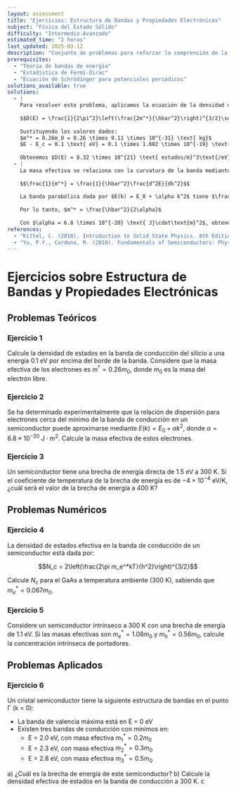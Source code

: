 ```yaml
---
layout: assessment
title: "Ejercicios: Estructura de Bandas y Propiedades Electrónicas"
subject: "Física del Estado Sólido"
difficulty: "Intermedio-Avanzado"
estimated_time: "2 horas"
last_updated: 2025-03-12
description: "Conjunto de problemas para reforzar la comprensión de la estructura de bandas en semiconductores y sus propiedades electrónicas derivadas."
prerequisites:
  - "Teoría de bandas de energía"
  - "Estadística de Fermi-Dirac"
  - "Ecuación de Schrödinger para potenciales periódicos"
solutions_available: true
solutions:
  - |
    Para resolver este problema, aplicamos la ecuación de la densidad de estados:
    
    $$D(E) = \frac{1}{2\pi^2}\left(\frac{2m^*}{\hbar^2}\right)^{3/2}\sqrt{E-E_c}$$
    
    Sustituyendo los valores dados:
    $m^* = 0.26m_0 = 0.26 \times 9.11 \times 10^{-31} \text{ kg}$
    $E - E_c = 0.1 \text{ eV} = 0.1 \times 1.602 \times 10^{-19} \text{ J}$
    
    Obtenemos $D(E) = 8.32 \times 10^{21} \text{ estados/m}^3\text{/eV}$
  - |
    La masa efectiva se relaciona con la curvatura de la banda mediante:
    
    $$\frac{1}{m^*} = \frac{1}{\hbar^2}\frac{d^2E}{dk^2}$$
    
    La banda parabólica dada por $E(k) = E_0 + \alpha k^2$ tiene $\frac{d^2E}{dk^2} = 2\alpha$
    
    Por lo tanto, $m^* = \frac{\hbar^2}{2\alpha}$
    
    Con $\alpha = 6.8 \times 10^{-20} \text{ J}\cdot\text{m}^2$, obtenemos $m^* = 0.32m_0$
references:
  - "Kittel, C. (2018). Introduction to Solid State Physics. 8th Edition. Wiley."
  - "Yu, P.Y., Cardona, M. (2010). Fundamentals of Semiconductors: Physics and Materials Properties. 4th Edition. Springer."
---
```


# Ejercicios sobre Estructura de Bandas y Propiedades Electrónicas

## Problemas Teóricos

### Ejercicio 1
Calcule la densidad de estados en la banda de conducción del silicio a una energía 0.1 eV por encima del borde de la banda. Considere que la masa efectiva de los electrones es $m^* = 0.26m_0$, donde $m_0$ es la masa del electrón libre.

### Ejercicio 2
Se ha determinado experimentalmente que la relación de dispersión para electrones cerca del mínimo de la banda de conducción en un semiconductor puede aproximarse mediante $E(k) = E_0 + \alpha k^2$, donde $\alpha = 6.8 \times 10^{-20} \text{ J}\cdot\text{m}^2$. Calcule la masa efectiva de estos electrones.

### Ejercicio 3
Un semiconductor tiene una brecha de energía directa de 1.5 eV a 300 K. Si el coeficiente de temperatura de la brecha de energía es de $-4 \times 10^{-4}$ eV/K, ¿cuál será el valor de la brecha de energía a 400 K?

## Problemas Numéricos

### Ejercicio 4
La densidad de estados efectiva en la banda de conducción de un semiconductor está dada por:

$$N_c = 2\left(\frac{2\pi m_e^*kT}{h^2}\right)^{3/2}$$

Calcule $N_c$ para el GaAs a temperatura ambiente (300 K), sabiendo que $m_e^* = 0.067m_0$.

### Ejercicio 5
Considere un semiconductor intrínseco a 300 K con una brecha de energía de 1.1 eV. Si las masas efectivas son $m_e^* = 1.08m_0$ y $m_h^* = 0.56m_0$, calcule la concentración intrínseca de portadores.

## Problemas Aplicados

### Ejercicio 6
Un cristal semiconductor tiene la siguiente estructura de bandas en el punto Γ (k = 0):
- La banda de valencia máxima está en E = 0 eV
- Existen tres bandas de conducción con mínimos en:
  - E = 2.0 eV, con masa efectiva $m_1^* = 0.2m_0$
  - E = 2.3 eV, con masa efectiva $m_2^* = 0.3m_0$
  - E = 2.8 eV, con masa efectiva $m_3^* = 0.5m_0$

a) ¿Cuál es la brecha de energía de este semiconductor?
b) Calcule la densidad efectiva de estados en la banda de conducción a 300 K.
c